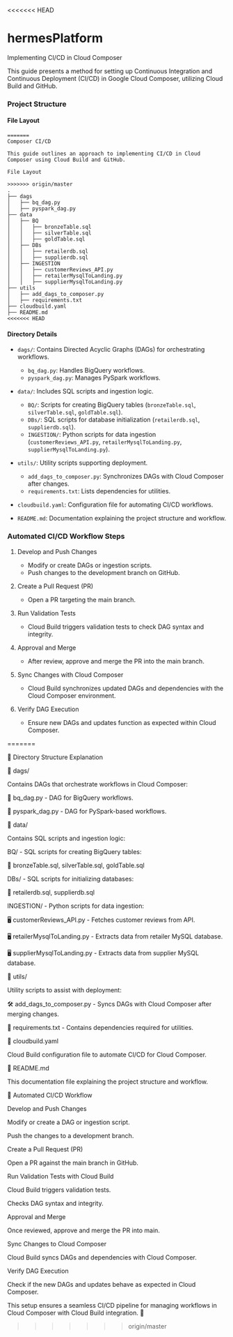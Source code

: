 <<<<<<< HEAD
# hermesPlatform
Implementing CI/CD in Cloud Composer

This guide presents a method for setting up Continuous Integration and Continuous Deployment (CI/CD) in Google Cloud Composer, utilizing Cloud Build and GitHub.

### Project Structure

#### File Layout
```
=======
Composer CI/CD

This guide outlines an approach to implementing CI/CD in Cloud Composer using Cloud Build and GitHub.

File Layout

>>>>>>> origin/master
.
├── dags
│   ├── bq_dag.py
│   ├── pyspark_dag.py
├── data
│   ├── BQ
│   │   ├── bronzeTable.sql
│   │   ├── silverTable.sql
│   │   ├── goldTable.sql
│   ├── DBs
│   │   ├── retailerdb.sql
│   │   ├── supplierdb.sql
│   ├── INGESTION
│   │   ├── customerReviews_API.py
│   │   ├── retailerMysqlToLanding.py
│   │   ├── supplierMysqlToLanding.py
├── utils
│   ├── add_dags_to_composer.py
│   ├── requirements.txt
├── cloudbuild.yaml
├── README.md
<<<<<<< HEAD
```

#### Directory Details
- `dags/`: Contains Directed Acyclic Graphs (DAGs) for orchestrating workflows.
  - `bq_dag.py`: Handles BigQuery workflows.
  - `pyspark_dag.py`: Manages PySpark workflows.

- `data/`: Includes SQL scripts and ingestion logic.
  - `BQ/`: Scripts for creating BigQuery tables (`bronzeTable.sql`, `silverTable.sql`, `goldTable.sql`).
  - `DBs/`: SQL scripts for database initialization (`retailerdb.sql`, `supplierdb.sql`).
  - `INGESTION/`: Python scripts for data ingestion (`customerReviews_API.py`, `retailerMysqlToLanding.py`, `supplierMysqlToLanding.py`).

- `utils/`: Utility scripts supporting deployment.
  - `add_dags_to_composer.py`: Synchronizes DAGs with Cloud Composer after changes.
  - `requirements.txt`: Lists dependencies for utilities.

- `cloudbuild.yaml`: Configuration file for automating CI/CD workflows.

- `README.md`: Documentation explaining the project structure and workflow.

### Automated CI/CD Workflow Steps

1. Develop and Push Changes
   - Modify or create DAGs or ingestion scripts.
   - Push changes to the development branch on GitHub.

2. Create a Pull Request (PR)
   - Open a PR targeting the main branch.

3. Run Validation Tests
   - Cloud Build triggers validation tests to check DAG syntax and integrity.

4. Approval and Merge
   - After review, approve and merge the PR into the main branch.

5. Sync Changes with Cloud Composer
   - Cloud Build synchronizes updated DAGs and dependencies with the Cloud Composer environment.

6. Verify DAG Execution
   - Ensure new DAGs and updates function as expected within Cloud Composer.
  
  
=======

📂 Directory Structure Explanation

📁 dags/

Contains DAGs that orchestrate workflows in Cloud Composer:

📝 bq_dag.py - DAG for BigQuery workflows.

📝 pyspark_dag.py - DAG for PySpark-based workflows.

📁 data/

Contains SQL scripts and ingestion logic:

BQ/ - SQL scripts for creating BigQuery tables:

📄 bronzeTable.sql, silverTable.sql, goldTable.sql

DBs/ - SQL scripts for initializing databases:

📄 retailerdb.sql, supplierdb.sql

INGESTION/ - Python scripts for data ingestion:

🖥️ customerReviews_API.py - Fetches customer reviews from API.

🖥️ retailerMysqlToLanding.py - Extracts data from retailer MySQL database.

🖥️ supplierMysqlToLanding.py - Extracts data from supplier MySQL database.

📁 utils/

Utility scripts to assist with deployment:

🛠️ add_dags_to_composer.py - Syncs DAGs with Cloud Composer after merging changes.

📜 requirements.txt - Contains dependencies required for utilities.

📁 cloudbuild.yaml

Cloud Build configuration file to automate CI/CD for Cloud Composer.

📁 README.md

This documentation file explaining the project structure and workflow.

🚀 Automated CI/CD Workflow

Develop and Push Changes

Modify or create a DAG or ingestion script.

Push the changes to a development branch.

Create a Pull Request (PR)

Open a PR against the main branch in GitHub.

Run Validation Tests with Cloud Build

Cloud Build triggers validation tests.

Checks DAG syntax and integrity.

Approval and Merge

Once reviewed, approve and merge the PR into main.

Sync Changes to Cloud Composer

Cloud Build syncs DAGs and dependencies with Cloud Composer.

Verify DAG Execution

Check if the new DAGs and updates behave as expected in Cloud Composer.

This setup ensures a seamless CI/CD pipeline for managing workflows in Cloud Composer with Cloud Build integration. 🚀

>>>>>>> origin/master
